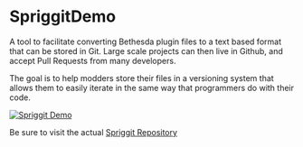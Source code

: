 # SpriggitDemo
A tool to facilitate converting Bethesda plugin files to a text based format that can be stored in Git.   Large scale projects can then live in Github, and accept Pull Requests from many developers.

The goal is to help modders store their files in a versioning system that allows them to easily iterate in the same way that programmers do with their code.   

[![Spriggit Demo](https://i.imgur.com/ATjXyFT.png)](https://youtu.be/VgJaCaZSh98)

Be sure to visit the actual [Spriggit Repository](https://github.com/Mutagen-Modding/Spriggit)
